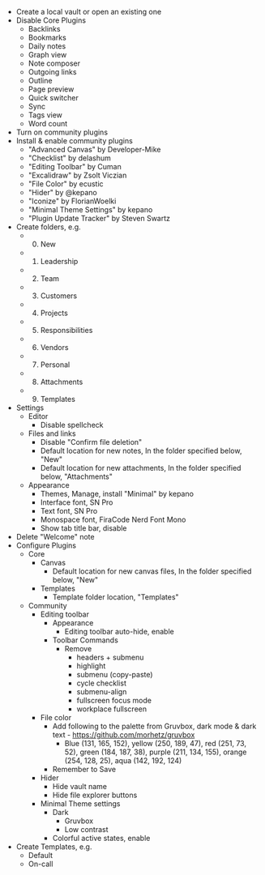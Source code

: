- Create a local vault or open an existing one
- Disable Core Plugins
  - Backlinks
  - Bookmarks
  - Daily notes
  - Graph view
  - Note composer
  - Outgoing links
  - Outline
  - Page preview
  - Quick switcher
  - Sync
  - Tags view
  - Word count
- Turn on community plugins
- Install & enable community plugins
  - "Advanced Canvas" by Developer-Mike
  - "Checklist" by delashum
  - "Editing Toolbar" by Cuman
  - "Excalidraw" by Zsolt Viczian
  - "File Color" by ecustic
  - "Hider" by @kepano
  - "Iconize" by FlorianWoelki
  - "Minimal Theme Settings" by kepano
  - "Plugin Update Tracker" by Steven Swartz
- Create folders, e.g.
  - 0. New
  - 1. Leadership
  - 2. Team
  - 3. Customers
  - 4. Projects
  - 5. Responsibilities
  - 6. Vendors
  - 7. Personal
  - 8. Attachments
  - 9. Templates
- Settings
  - Editor
    - Disable spellcheck
  - Files and links
    - Disable "Confirm file deletion"
    - Default location for new notes, In the folder specified below, "New"
    - Default location for new attachments, In the folder specified below, "Attachments"
  - Appearance
    - Themes, Manage, install "Minimal" by kepano
    - Interface font, SN Pro
    - Text font, SN Pro
    - Monospace font, FiraCode Nerd Font Mono
    - Show tab title bar, disable
- Delete "Welcome" note
- Configure Plugins
  - Core
    - Canvas
      - Default location for new canvas files, In the folder specified below, "New"
    - Templates
      - Template folder location, "Templates"
  - Community
    - Editing toolbar
      - Appearance
        - Editing toolbar auto-hide, enable
      - Toolbar Commands
        - Remove
          - headers + submenu
          - highlight
          - submenu (copy-paste)
          - cycle checklist
          - submenu-align
          - fullscreen focus mode
          - workplace fullscreen
    - File color
      - Add following to the palette from Gruvbox, dark mode & dark text - https://github.com/morhetz/gruvbox
        - Blue (131, 165, 152), yellow (250, 189, 47), red (251, 73, 52), green (184, 187, 38), purple (211, 134, 155), orange (254, 128, 25), aqua (142, 192, 124)
      - Remember to Save
    - Hider
      - Hide vault name
      - Hide file explorer buttons
    - Minimal Theme settings
      - Dark
        - Gruvbox
        - Low contrast
      - Colorful active states, enable
- Create Templates, e.g.
  - Default
  - On-call
